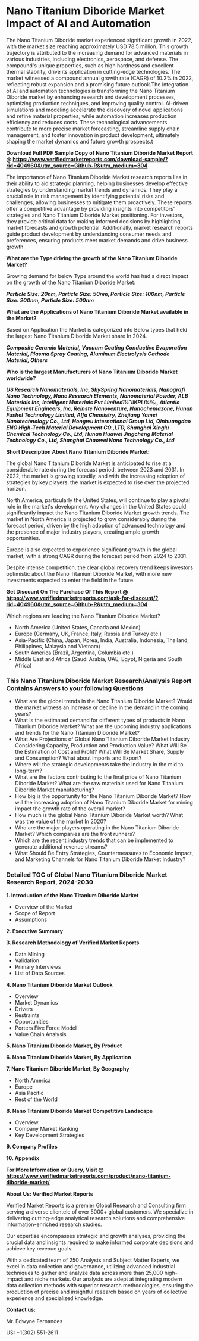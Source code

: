 <meta name="title" content="Global Nano Titanium Diboride Market Impact of AI and Automation"><meta name="description" content="The Nano Titanium Diboride market experienced significant growth in 2022, with the market size reaching approximately USD 78.5 million. This growth trajectory is attribut"><meta name="title" content="Nano Titanium Diboride Market Size, Share, Scope, Trends, Growth, Opportunities, Analysis, Forecast"><h1>Nano Titanium Diboride Market Impact of AI and Automation</h1>The Nano Titanium Diboride market experienced significant growth in 2022, with the market size reaching approximately USD 78.5 million. This growth trajectory is attributed to the increasing demand for advanced materials in various industries, including electronics, aerospace, and defense. The compound's unique properties, such as high hardness and excellent thermal stability, drive its application in cutting-edge technologies. The market witnessed a compound annual growth rate (CAGR) of 10.2% in 2022, reflecting robust expansion and a promising future outlook.The integration of AI and automation technologies is transforming the Nano Titanium Diboride market by enhancing research and development processes, optimizing production techniques, and improving quality control. AI-driven simulations and modeling accelerate the discovery of novel applications and refine material properties, while automation increases production efficiency and reduces costs. These technological advancements contribute to more precise market forecasting, streamline supply chain management, and foster innovation in product development, ultimately shaping the market dynamics and future growth prospects.t</p><p id="" class=""><strong>Download Full PDF Sample Copy of Nano Titanium Diboride Market Report @ <a href="https://www.verifiedmarketreports.com/download-sample/?rid=404960&utm_source=Github-R&utm_medium=304" target="_blank">https://www.verifiedmarketreports.com/download-sample/?rid=404960&utm_source=Github-R&utm_medium=304</a></strong></p><p>The importance of&nbsp;Nano Titanium Diboride Market research reports lies in their ability to aid strategic planning, helping businesses develop effective strategies by understanding market trends and dynamics. They play a crucial role in risk management by identifying potential risks and challenges, allowing businesses to mitigate them proactively. These reports offer a competitive advantage by providing insights into competitors' strategies and Nano Titanium Diboride Market positioning. For investors, they provide critical data for making informed decisions by highlighting market forecasts and growth potential. Additionally, market research reports guide product development by understanding consumer needs and preferences, ensuring products meet market demands and drive business growth.</p><p><strong>What are the&nbsp;Type driving the growth of the Nano Titanium Diboride Market?</strong></p><p id="" class="">Growing demand for below Type around the world has had a direct impact on the growth of the Nano Titanium Diboride Market:</p><em><strong>Particle Size: 20nm, Particle Size: 50nm, Particle Size: 100nm, Particle Size: 200nm, Particle Size: 500nm</strong></em></p><strong>What are the&nbsp;Applications&nbsp;of Nano Titanium Diboride Market available in the Market?</strong></p><p id="" class="">Based on Application the Market is categorized into Below types that held the largest Nano Titanium Diboride Market share In 2024.</p><em><strong>Composite Ceramic Material, Vacuum Coating Conductive Evaporation Material, Plasma Spray Coating, Aluminum Electrolysis Cathode Material, Others</strong></em></p><strong>Who is the largest Manufacturers of Nano Titanium Diboride Market worldwide?</strong></p><p><em><strong>US Research Nanomaterials, Inc, SkySpring Nanomaterials, Nanografi Nano Technology, Nano Research Elements, Nanomaterial Powder, ALB Materials Inc, Intelligent Materials Pvt Limitedï¼ˆIMPLï¼‰, Atlantic Equipment Engineers, Inc, Reinste Nanoventure, Nanochemazone, Hunan Fushel Technology Limited, Alfa Chemistry, Zhejiang Yamei Nanotechnology Co., Ltd, Hongwu International Group Ltd, Qinhuangdao ENO High-Tech Material Development CO.,LTD, Shanghai Xinglu Chemical Technology Co., Ltd, Hunan Huawei Jingcheng Material Technology Co., Ltd, Shanghai Chaowei Nano Technology Co., Ltd</strong></em></p><p id="" class=""><strong>Short Description About Nano Titanium Diboride Market:</strong></p><p>The global Nano Titanium Diboride Market is anticipated to rise at a considerable rate during the forecast period, between 2023 and 2031. In 2022, the market is growing steadily, and with the increasing adoption of strategies by key players, the market is expected to rise over the projected horizon.</p><p>North America, particularly the United States, will continue to play a pivotal role in the market's development. Any changes in the United States could significantly impact the Nano Titanium Diboride Market growth trends. The market in North America is projected to grow considerably during the forecast period, driven by the high adoption of advanced technology and the presence of major industry players, creating ample growth opportunities.</p><p>Europe is also expected to experience significant growth in the global market, with a strong CAGR during the forecast period from 2024 to 2031.</p><p>Despite intense competition, the clear global recovery trend keeps investors optimistic about the Nano Titanium Diboride Market, with more new investments expected to enter the field in the future.</p><p id="" class=""><strong>Get Discount On The Purchase Of This Report @ <a href="https://www.verifiedmarketreports.com/ask-for-discount/?rid=404960&utm_source=Github-R&utm_medium=304" target="_blank">https://www.verifiedmarketreports.com/ask-for-discount/?rid=404960&utm_source=Github-R&utm_medium=304</a></strong></p>Which regions are leading the Nano Titanium Diboride Market?</p><ul><li>North America (United States, Canada and Mexico)</li><li>Europe (Germany, UK, France, Italy, Russia and Turkey etc.)</li><li>Asia-Pacific (China, Japan, Korea, India, Australia, Indonesia, Thailand, Philippines, Malaysia and Vietnam)</li><li>South America (Brazil, Argentina, Columbia etc.)</li><li>Middle East and Africa (Saudi Arabia, UAE, Egypt, Nigeria and South Africa)</li></ul><h3 id="" class="">This Nano Titanium Diboride Market Research/Analysis Report Contains Answers to your following Questions</h3><ul><li>What are the global trends in the Nano Titanium Diboride Market? Would the market witness an increase or decline in the demand in the coming years?</li><li>What is the estimated demand for different types of products in Nano Titanium Diboride Market? What are the upcoming industry applications and trends for the Nano Titanium Diboride Market?</li><li>What Are Projections of Global Nano Titanium Diboride Market Industry Considering Capacity, Production and Production Value? What Will Be the Estimation of Cost and Profit? What Will Be Market Share, Supply and Consumption? What about imports and Export?</li><li>Where will the strategic developments take the industry in the mid to long-term?</li><li>What are the factors contributing to the final price of Nano Titanium Diboride Market? What are the raw materials used for Nano Titanium Diboride Market manufacturing?</li><li>How big is the opportunity for the Nano Titanium Diboride Market? How will the increasing adoption of Nano Titanium Diboride Market for mining impact the growth rate of the overall market?</li><li>How much is the global Nano Titanium Diboride Market worth? What was the value of the market In 2020?</li><li>Who are the major players operating in the Nano Titanium Diboride Market? Which companies are the front runners?</li><li>Which are the recent industry trends that can be implemented to generate additional revenue streams?</li><li>What Should Be Entry Strategies, Countermeasures to Economic Impact, and Marketing Channels for Nano Titanium Diboride Market Industry?</li></ul><h3 id="" class="">Detailed TOC of Global Nano Titanium Diboride Market Research Report, 2024-2030</h3><p id="" class=""><strong>1. Introduction of the Nano Titanium Diboride Market</strong></p><ul><li>Overview of the Market</li><li>Scope of Report</li><li>Assumptions</li></ul><p id="" class=""><strong>2. Executive Summary</strong></p><p id="" class=""><strong>3. Research Methodology of Verified Market Reports</strong></p><ul><li>Data Mining</li><li>Validation</li><li>Primary Interviews</li><li>List of Data Sources</li></ul><p id="" class=""><strong>4. Nano Titanium Diboride Market Outlook</strong></p><ul><li>Overview</li><li>Market Dynamics</li><li>Drivers</li><li>Restraints</li><li>Opportunities</li><li>Porters Five Force Model</li><li>Value Chain Analysis</li></ul><p id="" class=""><strong>5. Nano Titanium Diboride Market, By Product</strong></p><p id="" class=""><strong>6. Nano Titanium Diboride Market, By Application</strong></p><p id="" class=""><strong>7. Nano Titanium Diboride Market, By Geography</strong></p><ul><li>North America</li><li>Europe</li><li>Asia Pacific</li><li>Rest of the World</li></ul><p id="" class=""><strong>8. Nano Titanium Diboride Market Competitive Landscape</strong></p><ul><li>Overview</li><li>Company Market Ranking</li><li>Key Development Strategies</li></ul><p id="" class=""><strong>9. Company Profiles</strong></p><p id="" class=""><strong>10. Appendix</strong></p><p id="" class=""><strong>For More Information or Query, Visit @ <a href="https://www.verifiedmarketreports.com/product/nano-titanium-diboride-market/" target="_blank">https://www.verifiedmarketreports.com/product/nano-titanium-diboride-market/</a></strong></p><p id="" class=""><strong>About Us: Verified Market Reports</strong></p><p id="" class="">Verified Market Reports is a premier Global Research and Consulting firm serving a diverse clientele of over 5000+ global customers. We specialize in delivering cutting-edge analytical research solutions and comprehensive information-enriched research studies.</p><p id="" class="">Our expertise encompasses strategic and growth analyses, providing the crucial data and insights required to make informed corporate decisions and achieve key revenue goals.</p><p id="" class="">With a dedicated team of 250 Analysts and Subject Matter Experts, we excel in data collection and governance, utilizing advanced industrial techniques to gather and analyze data across more than 25,000 high-impact and niche markets. Our analysts are adept at integrating modern data collection methods with superior research methodologies, ensuring the production of precise and insightful research based on years of collective experience and specialized knowledge.</p><p id="" class=""><strong>Contact us:</strong></p><p id="" class="">Mr. Edwyne Fernandes</p><p id="" class="">US: +1(302) 551-2611</p>